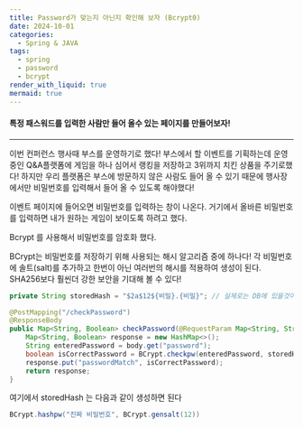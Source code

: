 ```yaml
---
title: Password가 맞는지 아닌지 확인해 보자 (Bcrypt0)
date: 2024-10-01
categories:
  - Spring & JAVA
tags:
  - spring
  - password
  - bcrypt
render_with_liquid: true
mermaid: true
---
```

#### 특정 패스워드를 입력한 사람만 들어 올수 있는 페이지를 만들어보자!
---
이번 컨퍼런스 행사때 부스를 운영하기로 했다! 부스에서 할 이벤트를 기획하는데 운영중인 Q&A플랫폼에 게임을 하나 심어서 랭킹을 저장하고 3위까지 치킨 상품을 주기로했다! 하지만 우리 플랫폼은 부스에 방문하지 않은 사람도 들어 올 수 있기 때문에 행사장에서만 비밀번호를 입력해서 들어 올 수 있도록 해야했다!

이벤트 페이지에 들어오면 비밀번호를 입력하는 창이 나온다. 거기에서 올바른 비밀번호를 입력하면 내가 원하는 게임이 보이도록 하려고 했다.

Bcrypt 를 사용해서 비밀번호를 암호화 했다.

BCrypt는 비밀번호를 저장하기 위해 사용되는 해시 알고리즘 중에 하나다! 각 비밀번호에 솔트(salt)를 추가하고 한번이 아닌 여러번의 해시를 적용하여 생성이 된다. SHA256보다 훨씬더 강한 보안을 기대해 볼 수 있다!



``` java
private String storedHash = "$2a$12${비밀}.{비밀}"; // 실제로는 DB에 있을것이다!

@PostMapping("/checkPassword")
@ResponseBody
public Map<String, Boolean> checkPassword(@RequestParam Map<String, String> body, HttpServletRequest req, HttpServletResponse res) {
    Map<String, Boolean> response = new HashMap<>();
    String enteredPassword = body.get("password");
    boolean isCorrectPassword = BCrypt.checkpw(enteredPassword, storedHash);
    response.put("passwordMatch", isCorrectPassword);
    return response;
}
```

여기에서 storedHash 는 다음과 같이 생성하면 된다

```java
BCrypt.hashpw("진짜 비밀번호", BCrypt.gensalt(12))
```